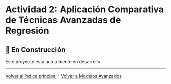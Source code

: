 # Actividad 2: Aplicación Comparativa de Técnicas Avanzadas de Regresión

## 🚧 En Construcción

Este proyecto está actualmente en desarrollo.

---

[Volver al índice principal](../../README.md) | [Volver a Modelos Avanzados](../README.md)
